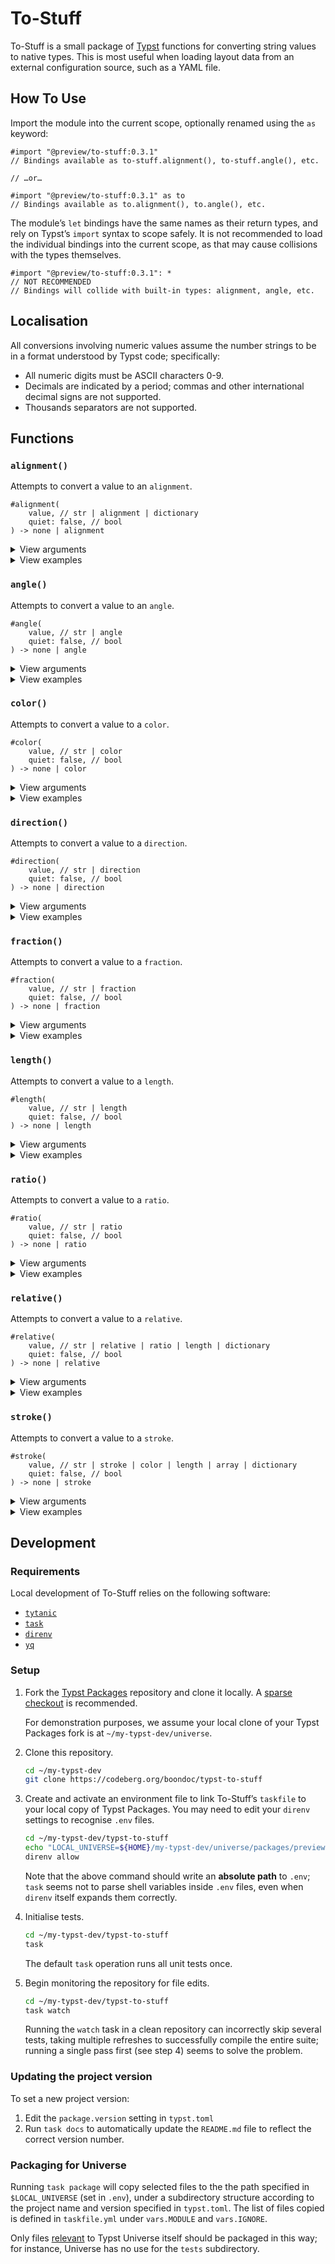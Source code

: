 # To-Stuff

To-Stuff is a small package of [Typst](https://typst.app/) functions for converting string values to native types. This is most useful when loading layout data from an external configuration source, such as a YAML file.


## How To Use

Import the module into the current scope, optionally renamed using the `as` keyword:

```typ
#import "@preview/to-stuff:0.3.1"
// Bindings available as to-stuff.alignment(), to-stuff.angle(), etc.

// …or…

#import "@preview/to-stuff:0.3.1" as to
// Bindings available as to.alignment(), to.angle(), etc.
```

The module’s `let` bindings have the same names as their return types, and rely on Typst’s `import` syntax to scope safely. It is not recommended to load the individual bindings into the current scope, as that may cause collisions with the types themselves.

```typ
#import "@preview/to-stuff:0.3.1": *
// NOT RECOMMENDED
// Bindings will collide with built-in types: alignment, angle, etc.
```


## Localisation

All conversions involving numeric values assume the number strings to be in a format understood by Typst code; specifically:

- All numeric digits must be ASCII characters 0-9.
- Decimals are indicated by a period; commas and other international decimal signs are not supported.
- Thousands separators are not supported.


## Functions

### `alignment()`

Attempts to convert a value to an `alignment`.

```typ
#alignment(
	value, // str | alignment | dictionary
	quiet: false, // bool
) -> none | alignment
```

<details>
	<summary>View arguments</summary>

#### `value`

`str` or `alignment` or `dictionary` (positional, required)

The value that should be converted to an `alignment`.

- An `alignment` is returned unchanged.
- A string representation of any of the eight `alignment` values is converted to that value.
	- If the string includes the `alignment.…` scoping prefix, the conversion fails.
- A string consisting of two `alignment` representations joined by a plus sign is converted to the corresponding 2D alignment, provided the two strings do not correspond to alignments on the same axis.
- A `dictionary` containing one or more of the keys `x` and `y`, and no other keys, is converted.
	- The value of `x`, if present, must be either a horizontal `alignment` or a value that would convert to one.
	- The value of `y`, if present, must be either a vertical `alignment` or a value that would convert to one.

#### `quiet`

`bool`

Whether to return `none` if the value could not be converted. If `false`, invalid values cause a panic.

Default: `false`
</details>

<details>
	<summary>View examples</summary>

```typ
#import "@preview/to-stuff:0.3.1" as to

#let a = to.alignment("top + right")
// -> right + top

#let b = to.alignment(top + right)
// -> right + top

#let c = to.alignment((x: "right", y: "top"))
// -> right + top

#let d = to.alignment("turnwise")
// panics with: "could not convert to alignment: \"turnwise\""

#let e = to.alignment("top + bottom")
// panics with: "cannot add two vertical alignments: \"top + bottom\""

#let f = to.alignment(quiet: true, "top + bottom")
// -> none
```
</details>


### `angle()`

Attempts to convert a value to an `angle`.

```typ
#angle(
	value, // str | angle
	quiet: false, // bool
) -> none | angle
```

<details>
	<summary>View arguments</summary>

#### `value`

`str` or `angle` (positional, required)

The value that should be converted to an `angle`.

- An `angle` is returned unchanged.
- A string representation of a number followed by the letters `deg` or `rad` is converted.
	- The number may be positive or negative, and may contain decimal places.

#### `quiet`

`bool`

Whether to return `none` if the value could not be converted. If `false`, invalid values cause a panic.

Default: `false`
</details>

<details>
	<summary>View examples</summary>

```typ
#import "@preview/to-stuff:0.3.1" as to

#let a = to.angle("45deg")
// -> 45deg

#let b = to.angle(45deg)
// -> 45deg

#let c = to.angle("42")
// panics with: "could not convert to angle: \"42\""

#let d = to.angle(quiet: true, "42")
// -> none
```
</details>


### `color()`

Attempts to convert a value to a `color`.

```typ
#color(
	value, // str | color
	quiet: false, // bool
) -> none | color
```

<details>
	<summary>View arguments</summary>

#### `value`

`str` or `color` (positional, required)

The value that should be converted to a `color`.

- A `color` is returned unchanged.
- A string representation of a predefined color value is converted to that built-in color.
- A string representation of a hash symbol followed by a 6- or 8-digit hexadecimal code is converted to the corresponding RGB or RGBA value.
- A string representation of a color space function followed by parentheses and arguments is converted.
	- If the string includes the `color.…` scoping prefix, the conversion fails. This includes the `hsl`, `hsv`, and `linear-rgb` functions.

**Note:** Color space function arguments are not currently checked for validity before the string is passed to `eval()`. Invalid function arguments causes a native Typst syntax error rather than a panic; this error cannot be suppressed by setting `quiet` to `true` (see below). This may change in a future version.

#### `quiet`

`bool`

Whether to return `none` if the value could not be converted. If `false`, invalid values cause a panic.

Default: `false`
</details>

<details>
	<summary>View examples</summary>

```typ
#import "@preview/to-stuff:0.3.1" as to

#let a = to.color("red")
// -> rgb("#ff4136")

#let b = to.color(red)
// -> rgb("#ff4136")

#let c = to.color("#FF4136FF")
// -> rgb("#ff4136")

#let d = to.color("rgb(255, 65, 54)")
// -> rgb("#ff4136")

#let e = to.color("hsv(135deg,75%,127,100)")
// -> color.hsv(135deg, 75%, 49.8%, 39.22%)

#let f = to.color("indigo")
// panics with: "could not convert to color: \"indigo\""

#let g = to.color(quiet: true, "indigo")
// -> none
```
</details>


### `direction()`

Attempts to convert a value to a `direction`.

```typ
#direction(
	value, // str | direction
	quiet: false, // bool
) -> none | direction
```

<details>
	<summary>View arguments</summary>

#### `value`

`str` or `direction` (positional, required)

The value that should be converted to a `direction`.

- A `direction` is returned unchanged.
- A string representation of any of the four `direction` values is converted to that value.
	- If the string includes the `direction.…` scoping prefix, the conversion fails.

#### `quiet`

`bool`

Whether to return `none` if the value could not be converted. If `false`, invalid values cause a panic.

Default: `false`
</details>

<details>
	<summary>View examples</summary>

```typ
#import "@preview/to-stuff:0.3.1" as to

#let a = to.direction("rtl")
// -> rtl

#let b = to.direction(rtl)
// -> rtl

#let c = to.direction("btf")
// panics with: "could not convert to direction: \"btf\""

#let d = to.direction(quiet: true, "btf")
// -> none
```
</details>


### `fraction()`

Attempts to convert a value to a `fraction`.

```typ
#fraction(
	value, // str | fraction
	quiet: false, // bool
) -> none | fraction
```

<details>
	<summary>View arguments</summary>

#### `value`

`str` or `fraction` (positional, required)

The value that should be converted to a `fraction`.

- A `fraction` is returned unchanged.
- A string representation of a number followed by the letters `fr` is converted.
	- The number may be positive or negative, and may contain decimal places.

#### `quiet`

`bool`

Whether to return `none` if the value could not be converted. If `false`, invalid values cause a panic.

Default: `false`
</details>

<details>
	<summary>View examples</summary>

```typ
#import "@preview/to-stuff:0.3.1" as to

#let a = to.fraction("2.5fr")
// -> 2.5fr

#let b = to.fraction(2.5fr)
// -> 2.5fr

#let c = to.fraction("42")
// panics with: "could not convert to fraction: \"42\""

#let d = to.fraction(quiet: true, "42")
// -> none
```
</details>


### `length()`

Attempts to convert a value to a `length`.

```typ
#length(
	value, // str | length
	quiet: false, // bool
) -> none | length
```

<details>
	<summary>View arguments</summary>

#### `value`

`str` or `length` (positional, required)

The value that should be converted to a `length`.

- A `length` is returned unchanged.
- A string representation of a number followed by the letters `pt`, `mm`, `cm`, `in`, or `em`, is converted.
	- The number may be positive or negative, and may contain decimal places.

#### `quiet`

`bool`

Whether to return `none` if the value could not be converted. If `false`, invalid values cause a panic.

Default: `false`
</details>

<details>
	<summary>View examples</summary>

```typ
#import "@preview/to-stuff:0.3.1" as to

#let a = to.length("45pt")
// -> 45pt

#let b = to.length(45pt)
// -> 45pt

#let c = to.length("42")
// panics with: "could not convert to length: \"42\""

#let d = to.length(quiet: true, "42")
// -> none
```
</details>


### `ratio()`

Attempts to convert a value to a `ratio`.

```typ
#ratio(
	value, // str | ratio
	quiet: false, // bool
) -> none | ratio
```

<details>
	<summary>View arguments</summary>

#### `value`

`str` or `ratio` (positional, required)

The value that should be converted to a `ratio`.

- A `ratio` is returned unchanged.
- A string representation of a number followed by a percent sign is converted.
	- The number may be positive or negative, and may contain decimal places.

#### `quiet`

`bool`

Whether to return `none` if the value could not be converted. If `false`, invalid values cause a panic.

Default: `false`
</details>

<details>
	<summary>View examples</summary>

```typ
#import "@preview/to-stuff:0.3.1" as to

#let a = to.ratio("45%")
// -> 45%

#let b = to.ratio(45%)
// -> 45%

#let c = to.ratio("42")
// panics with: "could not convert to ratio: \"42\""

#let d = to.ratio(quiet: true, "42")
// -> none
```
</details>


### `relative()`

Attempts to convert a value to a `relative`.

```typ
#relative(
	value, // str | relative | ratio | length | dictionary
	quiet: false, // bool
) -> none | relative
```

<details>
	<summary>View arguments</summary>

#### `value`

`str` or `relative` or `ratio` or `length` or `dictionary` (positional, required)

The value that should be converted to a `relative`.

- A `relative` is returned unchanged.
- A `ratio` is returned as a `relative` with a `length` of `0pt`.
- A `length` is returned as a `relative` with a `ratio` of `0%`.
- A string representation of a `ratio` (see [above](#ratio)) is converted.
- A string representation of a `length` (see [above](#length)) is converted.
- A string consisting of multiple `ratio`s and `lengths` joined by plus signs or minus signs is converted to a single `relative` length.
	- All `length`-like substrings are added.
	- All `ratio`-like substrings are added.
- A `dictionary` containing one or more of the keys `ratio` and `length`, and no other keys, is converted.
	- The value of `ratio`, if present, must be either a `ratio` or a value that would convert to one.
	- The value of `length`, if present, must be either a `length` or a value that would convert to one.

#### `quiet`

`bool`

Whether to return `none` if the value could not be converted. If `false`, invalid values cause a panic.

Default: `false`
</details>

<details>
	<summary>View examples</summary>

```typ
#import "@preview/to-stuff:0.3.1" as to

#let a = to.relative("45pt + 3%")
// -> 3% + 45pt

#let b = to.relative(45pt + 3%)
// -> 3% + 45pt

#let c = to.relative((ratio: "3%", length: "45pt"))
// -> 3% + 45pt

#let d = to.relative("42")
// panics with: "could not convert to relative: \"42\""

#let e = to.relative(quiet: true, "42")
// -> none
```
</details>


### `stroke()`

Attempts to convert a value to a `stroke`.

```typ
#stroke(
	value, // str | stroke | color | length | array | dictionary
	quiet: false, // bool
) -> none | stroke
```

<details>
	<summary>View arguments</summary>

#### `value`

`str` or `stroke` or `color` or `length` or `array` or `dictionary` (positional, required)

The value that should be converted to a `stroke`.

- A `stroke`, `color` or `length` is returned unchanged.
- A string representation of a `color` (see [above](#color)) is converted.
- A string representation of a `length` (see [above](#length)) is converted.
- A valid [dash pattern](https://typst.app/docs/reference/visualize/stroke/#constructor-dash) is converted.
- A string representation of one or more valid `color`s, `length`s and/or predefined dash patterns joined by plus signs is converted.
	- All `color`-like substrings are combined via `color.mix()`.
	- All `length`-like substrings added.
- A `dictionary` that would otherwise be accepted as a valid `stroke` is converted.

#### `quiet`

`bool`

Whether to return `none` if the value could not be converted. If `false`, invalid values cause a panic.

Default: `false`
</details>

<details>
	<summary>View examples</summary>

```typ
#import "@preview/to-stuff:0.3.1" as to

#let a = to.stroke("red")
// -> rgb("#ff4136")

#let b = to.stroke(45pt)
// -> 45pt

#let c = to.stroke("densely-dashed")
// -> (dash: array(3pt, 2pt), phase: 0pt)

#let d = to.stroke((3pt, 2pt))
// -> (dash: array(3pt, 2pt), phase: 0pt)

#let e = to.stroke((paint: red, thickness: 2pt, dash: "densely-dashed"))
// -> (paint: rgb("#ff4136"), thickness: 2pt, dash: (array: (3pt, 2pt), phase: 0pt))

#let f = to.stroke("2pt + red + densely-dashed + silver + 5pt")
// -> (paint: oklab(77.85%, 0.1, 0.054), thickness: 7pt, dash: (array: (3pt, 2pt), phase: 0pt))

#let g = to.stroke("deep-dish")
// panics with: "could not convert to stroke: \"deep-dish\""

#let h = to.stroke(quiet: true, "deep-dish")
// -> none
```
</details>


## Development

### Requirements

Local development of To-Stuff relies on the following software:

- [`tytanic`](https://github.com/typst-community/tytanic)
- [`task`](https://github.com/go-task/task)
- [`direnv`](https://github.com/direnv/direnv)
- [`yq`](https://github.com/mikefarah/yq)


### Setup

1. Fork the [Typst Packages][setup_universe] repository and clone it locally. A [sparse checkout][setup_sparse] is recommended.

	For demonstration purposes, we assume your local clone of your Typst Packages fork is at `~/my-typst-dev/universe`.

2. Clone this repository.

	```sh
	cd ~/my-typst-dev
	git clone https://codeberg.org/boondoc/typst-to-stuff
	```

3. Create and activate an environment file to link To-Stuff’s `taskfile` to your local copy of Typst Packages. You may need to edit your `direnv` settings to recognise `.env` files.

	```sh
	cd ~/my-typst-dev/typst-to-stuff
	echo "LOCAL_UNIVERSE=${HOME}/my-typst-dev/universe/packages/preview" > .env
	direnv allow
	```

	Note that the above command should write an **absolute path** to `.env`; `task` seems not to parse shell variables inside `.env` files, even when `direnv` itself expands them correctly.

4. Initialise tests.

	```sh
	cd ~/my-typst-dev/typst-to-stuff
	task
	```

	The default `task` operation runs all unit tests once.

5. Begin monitoring the repository for file edits.

	```sh
	cd ~/my-typst-dev/typst-to-stuff
	task watch
	```

	Running the `watch` task in a clean repository can incorrectly skip several tests, taking multiple refreshes to successfully compile the entire suite; running a single pass first (see step 4) seems to solve the problem.


### Updating the project version

To set a new project version:

1. Edit the `package.version` setting in `typst.toml`
2. Run `task docs` to automatically update the `README.md` file to reflect the correct version number.


### Packaging for Universe

Running `task package` will copy selected files to the the path specified in `$LOCAL_UNIVERSE` (set in `.env`), under a subdirectory structure according to the project name and version specified in `typst.toml`. The list of files copied is defined in `taskfile.yml` under `vars.MODULE` and `vars.IGNORE`.

Only files [relevant][setup_exclude] to Typst Universe itself should be packaged in this way; for instance, Universe has no use for the `tests` subdirectory.


[setup_universe]: https://github.com/typst/packages
[setup_sparse]: https://github.com/typst/packages/blob/main/docs/tips.md#sparse-checkout-of-the-repository
[setup_exclude]: https://github.com/typst/packages/blob/main/docs/tips.md#what-to-commit-what-to-exclude

